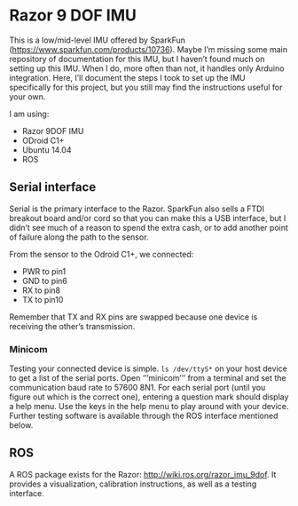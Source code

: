 # Razor 9 DOF IMU
This is a low/mid-level IMU offered by SparkFun (https://www.sparkfun.com/products/10736). Maybe I’m missing some main repository of documentation for this IMU, but I haven’t found much on setting up this IMU. When I do, more often than not, it handles only Arduino integration. Here, I’ll document the steps I took to set up the IMU specifically for this project, but you still may find the instructions useful for your own.

I am using:
* Razor 9DOF IMU
* ODroid C1+
* Ubuntu 14.04
* ROS

## Serial interface
Serial is the primary interface to the Razor. SparkFun also sells a FTDI breakout board and/or cord so that you can make this a USB interface, but I didn’t see much of a reason to spend the extra cash, or to add another point of failure along the path to the sensor. 


From the sensor to the Odroid C1+, we connected:
* PWR to pin1
* GND to pin6
* RX to pin8
* TX to pin10

Remember that TX and RX pins are swapped because one device is receiving the other’s transmission.

### Minicom
Testing your connected device is simple. `ls /dev/ttyS*` on your host device to get a list of the serial ports. Open ‘’’minicom’’’ from a terminal and set the communication baud rate to 57600 8N1. For each serial port (until you figure out which is the correct one), entering a question mark should display a help menu. Use the keys in the help menu to play around with your device. Further testing software is available through the ROS interface mentioned below.

## ROS
A ROS package exists for the Razor: http://wiki.ros.org/razor_imu_9dof. It provides a visualization, calibration instructions, as well as a testing interface.